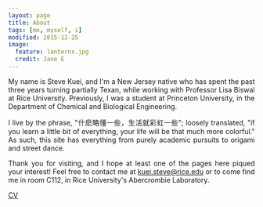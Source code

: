 ```yaml
---
layout: page
title: About
tags: [me, myself, i]
modified: 2015-12-25
image:
  feature: lanterns.jpg
  credit: Jane E
---
```

<div align="justify">
My name is Steve Kuei, and I'm a New Jersey native who has spent the past three years turning partially Texan,
 while working with Professor Lisa Biswal at Rice University. Previously, I was a student
at Princeton University, in the Department of Chemical and Biological Engineering. 

I live by the phrase, "什麽略懂一些，生活就彩虹一些"; loosely translated, "if you learn a little bit of everything, your life will be that much more colorful."
As such, this site has everything from purely academic pursuits to origami and street dance. 

Thank you for visiting, and I hope at least one of the pages here piqued your interest! Feel free to contact me at [kuei.steve@rice.edu](mailto:kuei.steve@rice.edu)
or to come find me in room C112, in Rice University's Abercrombie Laboratory.
</div>

<a markdown="0" href="/files/resume_102615_sk_long.pdf" class="media mediafile mf_pdf">CV</a>